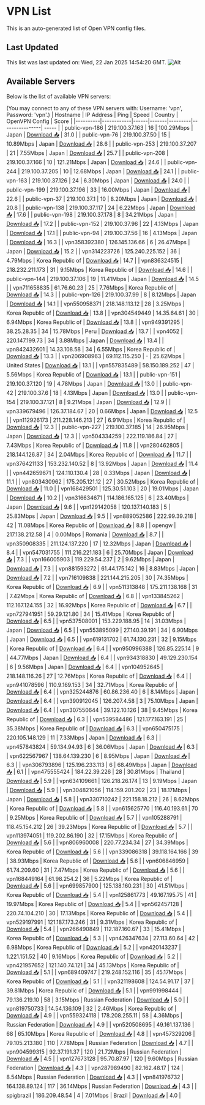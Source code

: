 # VPN List

This is an auto-generated list of Open VPN config files.

## Last Updated

This list was last updated on: Wed, 22 Jan 2025 14:54:20 GMT.
![Alt](https://repobeats.axiom.co/api/embed/186b98318ef1479477931607c1ad7d823f12451f.svg "Repobeats analytics image")

## Available Servers

Below is the list of available VPN servers:

(You may connect to any of these VPN servers with: Username: 'vpn', Password: 'vpn'.)
| Hostname | IP Address | Ping | Speed | Country | OpenVPN Config | Score |
|----------|------------|------|-------|---------|----------------| ----- |
| public-vpn-186 | 219.100.37.163 | 16 | 100.29Mbps | Japan | [Download 📥](./configs/server_0_JP.ovpn) | 31.0 |
| public-vpn-76 | 219.100.37.50 | 15 | 10.89Mbps | Japan | [Download 📥](./configs/server_1_JP.ovpn) | 28.6 |
| public-vpn-253 | 219.100.37.207 | 21 | 7.55Mbps | Japan | [Download 📥](./configs/server_2_JP.ovpn) | 25.7 |
| public-vpn-208 | 219.100.37.166 | 10 | 121.21Mbps | Japan | [Download 📥](./configs/server_3_JP.ovpn) | 24.6 |
| public-vpn-244 | 219.100.37.205 | 10 | 12.68Mbps | Japan | [Download 📥](./configs/server_4_JP.ovpn) | 24.1 |
| public-vpn-163 | 219.100.37.126 | 24 | 6.30Mbps | Japan | [Download 📥](./configs/server_5_JP.ovpn) | 24.0 |
| public-vpn-199 | 219.100.37.196 | 33 | 16.00Mbps | Japan | [Download 📥](./configs/server_6_JP.ovpn) | 22.6 |
| public-vpn-37 | 219.100.37.1 | 10 | 8.20Mbps | Japan | [Download 📥](./configs/server_7_JP.ovpn) | 20.8 |
| public-vpn-138 | 219.100.37.117 | 24 | 6.22Mbps | Japan | [Download 📥](./configs/server_8_JP.ovpn) | 17.6 |
| public-vpn-198 | 219.100.37.178 | 8 | 34.21Mbps | Japan | [Download 📥](./configs/server_9_JP.ovpn) | 17.2 |
| public-vpn-152 | 219.100.37.96 | 22 | 4.13Mbps | Japan | [Download 📥](./configs/server_10_JP.ovpn) | 17.1 |
| public-vpn-94 | 219.100.37.56 | 16 | 4.13Mbps | Japan | [Download 📥](./configs/server_11_JP.ovpn) | 16.3 |
| vpn358392380 | 126.145.136.66 | 6 | 26.47Mbps | Japan | [Download 📥](./configs/server_12_JP.ovpn) | 15.2 |
| vpn314223726 | 125.240.225.152 | 36 | 4.79Mbps | Korea Republic of | [Download 📥](./configs/server_13_KR.ovpn) | 14.7 |
| vpn836324515 | 218.232.211.173 | 31 | 9.15Mbps | Korea Republic of | [Download 📥](./configs/server_14_KR.ovpn) | 14.6 |
| public-vpn-144 | 219.100.37.106 | 19 | 11.41Mbps | Japan | [Download 📥](./configs/server_15_JP.ovpn) | 14.5 |
| vpn711658835 | 61.76.60.23 | 25 | 7.76Mbps | Korea Republic of | [Download 📥](./configs/server_16_KR.ovpn) | 14.3 |
| public-vpn-126 | 219.100.37.99 | 8 | 8.12Mbps | Japan | [Download 📥](./configs/server_17_JP.ovpn) | 14.1 |
| vpn550958371 | 218.148.113.12 | 28 | 3.25Mbps | Korea Republic of | [Download 📥](./configs/server_18_KR.ovpn) | 13.8 |
| vpn304549449 | 14.35.64.61 | 30 | 6.94Mbps | Korea Republic of | [Download 📥](./configs/server_19_KR.ovpn) | 13.8 |
| vpn949391295 | 38.25.28.35 | 34 | 15.78Mbps | Peru | [Download 📥](./configs/server_20_PE.ovpn) | 13.7 |
| vpn4052 | 220.147.199.73 | 34 | 3.88Mbps | Japan | [Download 📥](./configs/server_21_JP.ovpn) | 13.4 |
| vpn842432601 | 14.33.108.58 | 34 | 6.55Mbps | Korea Republic of | [Download 📥](./configs/server_22_KR.ovpn) | 13.3 |
| vpn206908963 | 69.112.115.250 | - | 25.62Mbps | United States | [Download 📥](./configs/server_23_US.ovpn) | 13.1 |
| vpn557835489 | 58.150.189.252 | 47 | 5.56Mbps | Korea Republic of | [Download 📥](./configs/server_24_KR.ovpn) | 13.1 |
| public-vpn-151 | 219.100.37.120 | 19 | 4.78Mbps | Japan | [Download 📥](./configs/server_25_JP.ovpn) | 13.0 |
| public-vpn-42 | 219.100.37.6 | 18 | 4.13Mbps | Japan | [Download 📥](./configs/server_26_JP.ovpn) | 13.0 |
| public-vpn-154 | 219.100.37.121 | 8 | 9.21Mbps | Japan | [Download 📥](./configs/server_27_JP.ovpn) | 12.9 |
| vpn339679496 | 126.37.184.67 | 20 | 0.66Mbps | Japan | [Download 📥](./configs/server_28_JP.ovpn) | 12.5 |
| vpn112926173 | 211.228.146.213 | 27 | 6.91Mbps | Korea Republic of | [Download 📥](./configs/server_29_KR.ovpn) | 12.3 |
| public-vpn-227 | 219.100.37.185 | 14 | 26.95Mbps | Japan | [Download 📥](./configs/server_30_JP.ovpn) | 12.3 |
| vpn504334259 | 222.119.186.84 | 27 | 7.43Mbps | Korea Republic of | [Download 📥](./configs/server_31_KR.ovpn) | 11.8 |
| vpn280462805 | 218.144.126.87 | 34 | 2.04Mbps | Korea Republic of | [Download 📥](./configs/server_32_KR.ovpn) | 11.7 |
| vpn376421133 | 153.232.140.52 | 8 | 13.92Mbps | Japan | [Download 📥](./configs/server_33_JP.ovpn) | 11.4 |
| vpn442659671 | 124.110.130.4 | 28 | 0.33Mbps | Japan | [Download 📥](./configs/server_34_JP.ovpn) | 11.1 |
| vpn803430962 | 175.205.121.12 | 27 | 30.52Mbps | Korea Republic of | [Download 📥](./configs/server_35_KR.ovpn) | 11.0 |
| vpn168429501 | 125.30.51.103 | 20 | 19.01Mbps | Japan | [Download 📥](./configs/server_36_JP.ovpn) | 10.2 |
| vpn316634671 | 114.186.165.125 | 6 | 23.40Mbps | Japan | [Download 📥](./configs/server_37_JP.ovpn) | 9.6 |
| vpn129142058 | 120.137.140.183 | 5 | 25.83Mbps | Japan | [Download 📥](./configs/server_38_JP.ovpn) | 9.5 |
| vpn889052586 | 222.99.39.218 | 42 | 11.08Mbps | Korea Republic of | [Download 📥](./configs/server_39_KR.ovpn) | 8.8 |
| opengw | 217.138.212.58 | 4 | 0.00Mbps | Romania | [Download 📥](./configs/server_40_RO.ovpn) | 8.7 |
| vpn350908335 | 211.124.137.220 | 17 | 12.32Mbps | Japan | [Download 📥](./configs/server_41_JP.ovpn) | 8.4 |
| vpn547031755 | 111.216.221.183 | 6 | 25.70Mbps | Japan | [Download 📥](./configs/server_42_JP.ovpn) | 7.3 |
| vpn166005903 | 119.229.54.237 | 2 | 9.62Mbps | Japan | [Download 📥](./configs/server_43_JP.ovpn) | 7.3 |
| vpn881593272 | 61.44.175.142 | 16 | 8.83Mbps | Japan | [Download 📥](./configs/server_44_JP.ovpn) | 7.2 |
| vpn716109838 | 221.144.215.205 | 30 | 74.35Mbps | Korea Republic of | [Download 📥](./configs/server_45_KR.ovpn) | 6.9 |
| vpn511313848 | 175.211.138.168 | 31 | 7.42Mbps | Korea Republic of | [Download 📥](./configs/server_46_KR.ovpn) | 6.8 |
| vpn133845262 | 112.167.124.155 | 32 | 16.92Mbps | Korea Republic of | [Download 📥](./configs/server_47_KR.ovpn) | 6.7 |
| vpn727941951 | 59.29.121.80 | 34 | 15.41Mbps | Korea Republic of | [Download 📥](./configs/server_48_KR.ovpn) | 6.5 |
| vpn537508001 | 153.229.188.95 | 14 | 31.03Mbps | Japan | [Download 📥](./configs/server_49_JP.ovpn) | 6.5 |
| vpn553895099 | 27.140.39.191 | 34 | 6.90Mbps | Japan | [Download 📥](./configs/server_50_JP.ovpn) | 6.5 |
| vpn619131702 | 61.74.130.231 | 32 | 9.15Mbps | Korea Republic of | [Download 📥](./configs/server_51_KR.ovpn) | 6.4 |
| vpn950996388 | 126.85.225.14 | 9 | 44.77Mbps | Japan | [Download 📥](./configs/server_52_JP.ovpn) | 6.4 |
| vpn934318830 | 49.129.230.154 | 6 | 9.56Mbps | Japan | [Download 📥](./configs/server_53_JP.ovpn) | 6.4 |
| vpn104952645 | 218.148.116.26 | 27 | 12.76Mbps | Korea Republic of | [Download 📥](./configs/server_54_KR.ovpn) | 6.4 |
| vpn941078596 | 110.9.169.153 | 34 | 32.71Mbps | Korea Republic of | [Download 📥](./configs/server_55_KR.ovpn) | 6.4 |
| vpn325244876 | 60.86.236.40 | 6 | 8.14Mbps | Japan | [Download 📥](./configs/server_56_JP.ovpn) | 6.4 |
| vpn390912045 | 126.207.4.58 | 3 | 75.10Mbps | Japan | [Download 📥](./configs/server_57_JP.ovpn) | 6.4 |
| vpn307550644 | 39.122.10.126 | 38 | 9.45Mbps | Korea Republic of | [Download 📥](./configs/server_58_KR.ovpn) | 6.3 |
| vpn539584486 | 121.177.163.191 | 25 | 35.38Mbps | Korea Republic of | [Download 📥](./configs/server_59_KR.ovpn) | 6.3 |
| vpn650475175 | 220.105.148.129 | 11 | 7.33Mbps | Japan | [Download 📥](./configs/server_60_JP.ovpn) | 6.3 |
| vpn457843824 | 59.134.94.93 | 6 | 36.06Mbps | Japan | [Download 📥](./configs/server_61_JP.ovpn) | 6.3 |
| vpn622567967 | 138.64.139.230 | 6 | 8.95Mbps | Japan | [Download 📥](./configs/server_62_JP.ovpn) | 6.3 |
| vpn306793896 | 125.196.233.113 | 6 | 68.49Mbps | Japan | [Download 📥](./configs/server_63_JP.ovpn) | 6.1 |
| vpn475555424 | 184.22.39.226 | 28 | 30.81Mbps | Thailand | [Download 📥](./configs/server_64_TH.ovpn) | 5.9 |
| vpn634109661 | 126.218.26.174 | 13 | 9.19Mbps | Japan | [Download 📥](./configs/server_65_JP.ovpn) | 5.9 |
| vpn304821056 | 114.159.201.202 | 23 | 18.17Mbps | Japan | [Download 📥](./configs/server_66_JP.ovpn) | 5.8 |
| vpn330710242 | 221.158.18.212 | 26 | 8.62Mbps | Korea Republic of | [Download 📥](./configs/server_67_KR.ovpn) | 5.8 |
| vpn615625770 | 116.40.193.61 | 70 | 9.25Mbps | Korea Republic of | [Download 📥](./configs/server_68_KR.ovpn) | 5.7 |
| vpn105288791 | 118.45.154.212 | 26 | 39.23Mbps | Korea Republic of | [Download 📥](./configs/server_69_KR.ovpn) | 5.7 |
| vpn113974051 | 119.202.86.190 | 32 | 17.15Mbps | Korea Republic of | [Download 📥](./configs/server_70_KR.ovpn) | 5.6 |
| vpn806960008 | 220.77.234.34 | 27 | 34.39Mbps | Korea Republic of | [Download 📥](./configs/server_71_KR.ovpn) | 5.6 |
| vpn339086318 | 39.118.164.166 | 39 | 38.93Mbps | Korea Republic of | [Download 📥](./configs/server_72_KR.ovpn) | 5.6 |
| vpn606846959 | 61.74.209.60 | 31 | 7.47Mbps | Korea Republic of | [Download 📥](./configs/server_73_KR.ovpn) | 5.6 |
| vpn168449164 | 61.98.254.2 | 36 | 5.22Mbps | Korea Republic of | [Download 📥](./configs/server_74_KR.ovpn) | 5.6 |
| vpn699857900 | 125.138.160.231 | 30 | 41.51Mbps | Korea Republic of | [Download 📥](./configs/server_75_KR.ovpn) | 5.4 |
| vpn125861773 | 49.167.195.75 | 41 | 19.97Mbps | Korea Republic of | [Download 📥](./configs/server_76_KR.ovpn) | 5.4 |
| vpn562457128 | 220.74.104.210 | 30 | 17.13Mbps | Korea Republic of | [Download 📥](./configs/server_77_KR.ovpn) | 5.4 |
| vpn529197991 | 121.187.173.246 | 31 | 9.31Mbps | Korea Republic of | [Download 📥](./configs/server_78_KR.ovpn) | 5.4 |
| vpn266490849 | 112.187.160.67 | 33 | 15.41Mbps | Korea Republic of | [Download 📥](./configs/server_79_KR.ovpn) | 5.3 |
| vpn426347634 | 27.113.60.64 | 42 | 6.98Mbps | Korea Republic of | [Download 📥](./configs/server_80_KR.ovpn) | 5.2 |
| vpn420143237 | 1.221.151.52 | 40 | 9.16Mbps | Korea Republic of | [Download 📥](./configs/server_81_KR.ovpn) | 5.2 |
| vpn421957652 | 121.140.74.121 | 34 | 45.13Mbps | Korea Republic of | [Download 📥](./configs/server_82_KR.ovpn) | 5.1 |
| vpn689409747 | 219.248.152.116 | 35 | 45.17Mbps | Korea Republic of | [Download 📥](./configs/server_83_KR.ovpn) | 5.1 |
| vpn321198608 | 124.54.91.17 | 37 | 39.81Mbps | Korea Republic of | [Download 📥](./configs/server_84_KR.ovpn) | 5.1 |
| vpn991998444 | 79.136.219.10 | 58 | 3.15Mbps | Russian Federation | [Download 📥](./configs/server_85_RU.ovpn) | 5.0 |
| vpn819750733 | 14.54.136.109 | 32 | 2.46Mbps | Korea Republic of | [Download 📥](./configs/server_86_KR.ovpn) | 4.9 |
| vpn559324118 | 178.208.255.11 | 58 | 4.36Mbps | Russian Federation | [Download 📥](./configs/server_87_RU.ovpn) | 4.9 |
| vpn520508695 | 49.161.137.136 | 68 | 65.10Mbps | Korea Republic of | [Download 📥](./configs/server_88_KR.ovpn) | 4.8 |
| vpn457329206 | 79.105.213.180 | 110 | 7.78Mbps | Russian Federation | [Download 📥](./configs/server_89_RU.ovpn) | 4.7 |
| vpn904599315 | 92.37.191.37 | 120 | 21.72Mbps | Russian Federation | [Download 📥](./configs/server_90_RU.ovpn) | 4.5 |
| vpn127673128 | 95.70.87.97 | 120 | 9.60Mbps | Russian Federation | [Download 📥](./configs/server_91_RU.ovpn) | 4.3 |
| vpn287989490 | 82.162.48.17 | 124 | 8.54Mbps | Russian Federation | [Download 📥](./configs/server_92_RU.ovpn) | 4.3 |
| vpn841976732 | 164.138.89.124 | 117 | 36.14Mbps | Russian Federation | [Download 📥](./configs/server_93_RU.ovpn) | 4.3 |
| spigbrazil | 186.209.48.54 | 4 | 7.01Mbps | Brazil | [Download 📥](./configs/server_94_BR.ovpn) | 4.0 |

